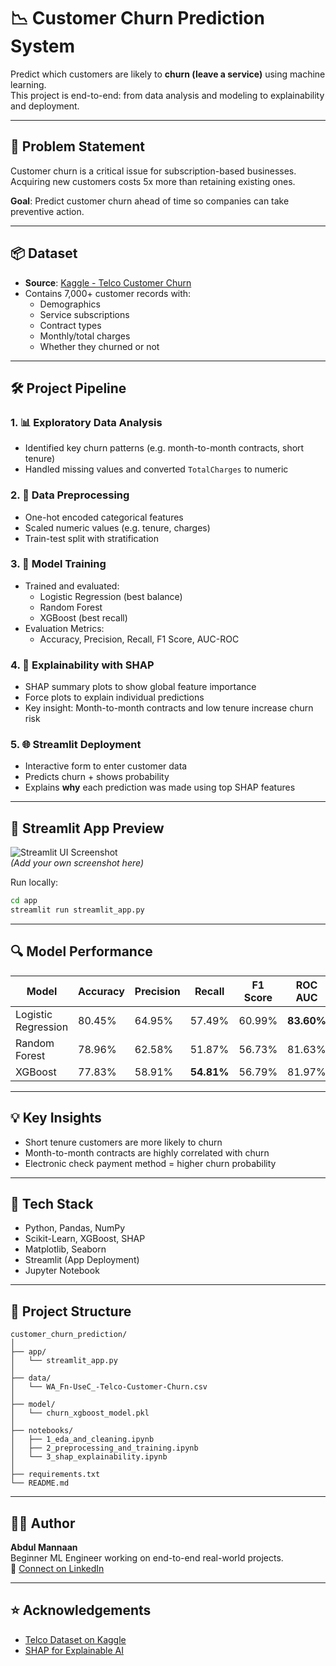 
# 📉 Customer Churn Prediction System

Predict which customers are likely to **churn (leave a service)** using machine learning.  
This project is end-to-end: from data analysis and modeling to explainability and deployment.

---

## 🧠 Problem Statement

Customer churn is a critical issue for subscription-based businesses.  
Acquiring new customers costs 5x more than retaining existing ones.

**Goal**: Predict customer churn ahead of time so companies can take preventive action.

---

## 📦 Dataset

- **Source**: [Kaggle - Telco Customer Churn](https://www.kaggle.com/datasets/blastchar/telco-customer-churn)
- Contains 7,000+ customer records with:
  - Demographics
  - Service subscriptions
  - Contract types
  - Monthly/total charges
  - Whether they churned or not

---

## 🛠️ Project Pipeline

### 1. 📊 **Exploratory Data Analysis**
- Identified key churn patterns (e.g. month-to-month contracts, short tenure)
- Handled missing values and converted `TotalCharges` to numeric

### 2. 🧼 **Data Preprocessing**
- One-hot encoded categorical features
- Scaled numeric values (e.g. tenure, charges)
- Train-test split with stratification

### 3. 🤖 **Model Training**
- Trained and evaluated:
  - Logistic Regression (best balance)
  - Random Forest
  - XGBoost (best recall)
- Evaluation Metrics:
  - Accuracy, Precision, Recall, F1 Score, AUC-ROC

### 4. 🧠 **Explainability with SHAP**
- SHAP summary plots to show global feature importance
- Force plots to explain individual predictions
- Key insight: Month-to-month contracts and low tenure increase churn risk

### 5. 🌐 **Streamlit Deployment**
- Interactive form to enter customer data
- Predicts churn + shows probability
- Explains **why** each prediction was made using top SHAP features

---

## 🚀 Streamlit App Preview

![Streamlit UI Screenshot](assets/streamlit_preview.png)  
*(Add your own screenshot here)*

Run locally:
```bash
cd app
streamlit run streamlit_app.py
```

---

## 🔍 Model Performance

| Model               | Accuracy | Precision | Recall | F1 Score | ROC AUC |
|--------------------|----------|-----------|--------|----------|---------|
| Logistic Regression| 80.45%   | 64.95%    | 57.49% | 60.99%   | **83.60%** |
| Random Forest       | 78.96%   | 62.58%    | 51.87% | 56.73%   | 81.63% |
| XGBoost             | 77.83%   | 58.91%    | **54.81%** | 56.79%   | 81.97% |

---

## 💡 Key Insights

- Short tenure customers are more likely to churn
- Month-to-month contracts are highly correlated with churn
- Electronic check payment method = higher churn probability

---

## 🧰 Tech Stack

- Python, Pandas, NumPy
- Scikit-Learn, XGBoost, SHAP
- Matplotlib, Seaborn
- Streamlit (App Deployment)
- Jupyter Notebook

---

## 📁 Project Structure

```
customer_churn_prediction/
│
├── app/
│   └── streamlit_app.py
│
├── data/
│   └── WA_Fn-UseC_-Telco-Customer-Churn.csv
│
├── model/
│   └── churn_xgboost_model.pkl
│
├── notebooks/
│   ├── 1_eda_and_cleaning.ipynb
│   ├── 2_preprocessing_and_training.ipynb
│   └── 3_shap_explainability.ipynb
│
├── requirements.txt
└── README.md
```

---

## 🙋‍♂️ Author

**Abdul Mannaan**  
Beginner ML Engineer working on end-to-end real-world projects.  
🔗 [Connect on LinkedIn](https://www.linkedin.com/in/abdulmannaan/)

---

## ⭐ Acknowledgements

- [Telco Dataset on Kaggle](https://www.kaggle.com/datasets/blastchar/telco-customer-churn)
- [SHAP for Explainable AI](https://github.com/slundberg/shap)
